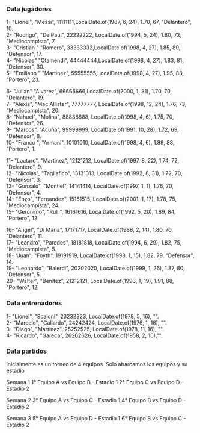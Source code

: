 ### Data jugadores

1- "Lionel", "Messi", 11111111,LocalDate.of(1987, 6, 24), 1.70, 67, "Delantero", 10.  
2- "Rodrigo", "De Paul", 22222222, LocalDate.of(1994, 5, 24), 1.80, 72, "Mediocampista", 7.  
3- "Cristian " "Romero", 33333333,LocalDate.of(1998, 4, 27), 1.85, 80, "Defensor", 17.  
4- "Nicolas" "Otamendi", 44444444,LocalDate.of(1998, 4, 27), 1.83, 81, "Defensor", 30.  
5- "Emiliano " "Martinez", 55555555,LocalDate.of(1998, 4, 27), 1.95, 88, "Portero", 23.  
		
	
6- "Julian" "Alvarez", 66666666,LocalDate.of(2000, 1, 31), 1.70, 70, "Delantero", 19.  
7- "Alexis", "Mac Allister", 77777777, LocalDate.of(1998, 12, 24), 1.76, 73, "Mediocampista", 20.  
8- "Nahuel", "Molina", 88888888, LocalDate.of(1998, 4, 6), 1.75, 70, "Defensor", 26.  
9- "Marcos", "Acuña", 99999999, LocalDate.of(1991, 10, 28), 1.72, 69, "Defensor", 8.  
10- "Franco ", "Armani", 10101010, LocalDate.of(1998, 4, 6), 1.89, 88, "Portero", 1.  
		
11- "Lautaro", "Martinez", 12121212, LocalDate.of(1997, 8, 22), 1.74, 72, "Delantero", 9.  
12- "Nicolas", "Tagliafico", 13131313, LocalDate.of(1992, 8, 31), 1.72, 70, "Defensor", 3.  
13- "Gonzalo", "Montiel", 14141414, LocalDate.of(1997, 1, 1), 1.76, 70, "Defensor", 4.  
14- "Enzo", "Fernandez", 15151515, LocalDate.of(2001, 1, 17), 1.78, 75, "Mediocampista", 24.  
15- "Geronimo", "Rulli", 16161616, LocalDate.of(1992, 5, 20), 1.89, 84, "Portero", 12.  
		
		
16- "Angel", "Di Maria", 17171717, LocalDate.of(1988, 2, 14), 1.80, 70, "Delantero", 11.  
17- "Leandro", "Paredes", 18181818, LocalDate.of(1994, 6, 29), 1.82, 75, "Mediocampista", 5.  
18- "Juan", "Foyth", 19191919, LocalDate.of(1998, 1, 15), 1.82, 79, "Defensor", 14.  
19- "Leonardo", "Balerdi", 20202020, LocalDate.of(1999, 1, 26), 1.87, 80, "Defensor", 5.  
20- "Walter", "Benitez", 21212121, LocalDate.of(1993, 1, 19), 1.91, 88, "Portero", 12.  
		
### Data entrenadores

1- "Lionel", "Scaloni", 23232323, LocalDate.of(1978, 5, 16),  "".  
2- "Marcelo", "Gallardo", 24242424, LocalDate.of(1976, 1, 18), "".  
3- "Diego", "Martinez", 25252525, LocalDate.of(1978, 11, 16), "".  
4- "Ricardo", "Gareca", 26262626, LocalDate.of(1958, 2, 10),"".  
		
		
### Data partidos

Inicialmente es un torneo de 4 equipos.
Solo abarcamos los equipos y su estadio

Semana 1
1° Equipo A vs Equipo B - Estadio 1
2° Equipo C vs Equipo D - Estadio 2

Semana 2
3° Equipo A vs Equipo C - Estadio 1
4° Equipo B vs Equipo D - Estadio 2

Semana 3
5° Equipo A vs Equipo D - Estadio 1
6° Equipo B vs Equipo C - Estadio 2





